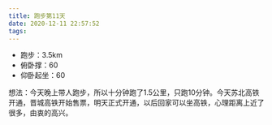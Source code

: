 ```yaml
---
title: 跑步第11天
date: 2020-12-11 22:57:52
tags:
---
```


- 跑步：3.5km
- 俯卧撑：60
- 仰卧起坐：60

想法：今天晚上带人跑步，所以十分钟跑了1.5公里，只跑10分钟。今天苏北高铁开通，晋城高铁开始售票，明天正式开通，以后回家可以坐高铁，心理距离上近了很多，由衷的高兴。